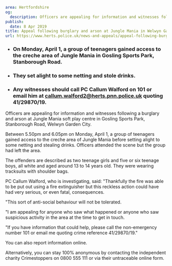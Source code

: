 ```yaml
area: Hertfordshire
og:
  description: Officers are appealing for information and witnesses following a burglary and arson at Jungle Mania soft play centre in Gosling Sports Park, Stanborough Road, Welwyn Garden City.
publish:
  date: 8 Apr 2019
title: Appeal following burglary and arson at Jungle Mania in Welwyn Garden City
url: https://www.herts.police.uk/news-and-appeals/appeal-following-burglary-and-arson-at-jungle-mania-in-welwyn-garden-city-0031b
```

* ### On Monday, April 1, a group of teenagers gained access to the creche area of Jungle Mania in Gosling Sports Park, Stanborough Road.

 * ### They set alight to some netting and stole drinks.

 * ### Any witnesses should call PC Callum Walford on 101 or email him at callum.walford2@herts.pnn.police.uk quoting 41/29870/19.

Officers are appealing for information and witnesses following a burglary and arson at Jungle Mania soft play centre in Gosling Sports Park, Stanborough Road, Welwyn Garden City.

Between 5.50pm and 6.05pm on Monday, April 1, a group of teenagers gained access to the creche area of Jungle Mania before setting alight to some netting and stealing drinks. Officers attended the scene but the group had left the area.

The offenders are described as two teenage girls and five or six teenage boys, all white and aged around 13 to 14 years old. They were wearing tracksuits with shoulder bags.

PC Callum Walford, who is investigating, said: "Thankfully the fire was able to be put out using a fire extinguisher but this reckless action could have had very serious, or even fatal, consequences.

"This sort of anti-social behaviour will not be tolerated.

"I am appealing for anyone who saw what happened or anyone who saw suspicious activity in the area at the time to get in touch.

"If you have information that could help, please call the non-emergency number 101 or email me quoting crime reference 41/29870/19."

You can also report information online.

Alternatively, you can stay 100% anonymous by contacting the independent charity Crimestoppers on 0800 555 111 or via their untraceable online form.
